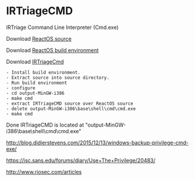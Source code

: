 # IRTriageCMD
IRTriage Command Line Interpreter (Cmd.exe)

Download [ReactOS source](http://downloads.sourceforge.net/reactos/ReactOS-0.4.0-src.zip)

Download [ReactOS build environment](http://sourceforge.net/projects/reactos/files/RosBE-Windows/i386/2.1.3/RosBE-2.1.3.exe/download)

Download [IRTriageCmd](https://github.com/AJMartel/IRTriageCMD/archive/master.zip)


    - Install build environment.
    - Extract source into source directory.
    - Run build environment
    - configure
    - cd output-MinGW-i386
    - make cmd
    - extract IRTriageCMD source over ReactOS source
    - delete output-MinGW-i386\base\shell\cmd\cmd.exe
    - make cmd

Done IRTriageCMD is located at "output-MinGW-i386\base\shell\cmd\cmd.exe" 




http://blog.didierstevens.com/2015/12/13/windows-backup-privilege-cmd-exe/

https://isc.sans.edu/forums/diary/Use+The+Privilege/20483/

http://www.riosec.com/articles


